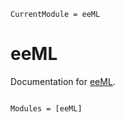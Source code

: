 ```@meta
CurrentModule = eeML
```

# eeML

Documentation for [eeML](https://github.com/ekholme/eeML.jl).

```@index
```

```@autodocs
Modules = [eeML]
```
